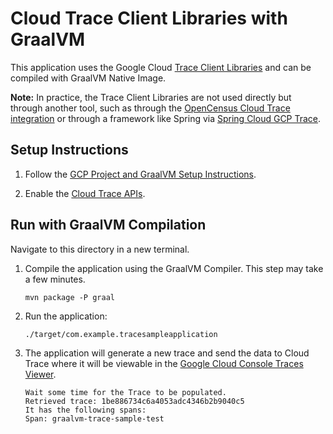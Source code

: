 # Cloud Trace Client Libraries with GraalVM

This application uses the Google Cloud [Trace Client Libraries](https://github.com/googleapis/java-trace) and can be compiled with GraalVM Native Image.

**Note:** In practice, the Trace Client Libraries are not used directly but through another tool, such as through the [OpenCensus Cloud Trace integration](https://cloud.google.com/trace/docs/setup/java) or through a framework like Spring via [Spring Cloud GCP Trace](https://github.com/spring-cloud/spring-cloud-gcp/blob/master/docs/src/main/asciidoc/trace.adoc).

## Setup Instructions

1. Follow the [GCP Project and GraalVM Setup Instructions](../../README.md).

2. Enable the [Cloud Trace APIs](https://console.cloud.google.com/apis/api/cloudtrace.googleapis.com/overview).

## Run with GraalVM Compilation

Navigate to this directory in a new terminal.
   
1. Compile the application using the GraalVM Compiler. This step may take a few minutes.

   ```
   mvn package -P graal
   ```
   
2. Run the application:

   ```
   ./target/com.example.tracesampleapplication
   ```

3. The application will generate a new trace and send the data to Cloud Trace where it will be viewable in the [Google Cloud Console Traces Viewer](https://console.cloud.google.com/traces/traces).

    ```
    Wait some time for the Trace to be populated.
    Retrieved trace: 1be886734c6a4053adc4346b2b9040c5
    It has the following spans: 
    Span: graalvm-trace-sample-test
    ```
